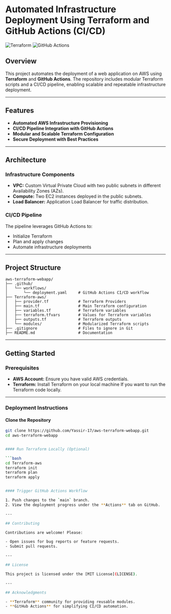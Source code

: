 # Automated Infrastructure Deployment Using Terraform and GitHub Actions (CI/CD)

![Terraform](https://img.shields.io/badge/IaC-Terraform-blue) ![GitHub Actions](https://img.shields.io/badge/CI%2FCD-GitHub%20Actions-orange)

## Overview

This project automates the deployment of a web application on AWS using **Terraform** and **GitHub Actions**. The repository includes modular Terraform scripts and a CI/CD pipeline, enabling scalable and repeatable infrastructure deployment.

---

## Features

- **Automated AWS Infrastructure Provisioning**
- **CI/CD Pipeline Integration with GitHub Actions**
- **Modular and Scalable Terraform Configuration**
- **Secure Deployment with Best Practices**

---

## Architecture

### Infrastructure Components
- **VPC:** Custom Virtual Private Cloud with two public subnets in different Availability Zones (AZs).
- **Compute:** Two EC2 instances deployed in the public subnets.
- **Load Balancer:** Application Load Balancer for traffic distribution.

### CI/CD Pipeline
The pipeline leverages GitHub Actions to:
- Initialize Terraform
- Plan and apply changes
- Automate infrastructure deployments

---

## Project Structure

```plaintext
aws-terraform-webapp/
├── .github/
│   └── workflows/
│       └── deployment.yaml     # GitHub Actions CI/CD workflow
├── Terraform-aws/
│   ├── provider.tf             # Terraform Providers
│   ├── main.tf                 # Main Terraform configuration
│   ├── variables.tf            # Terraform variables
│   ├── terraform.tfvars        # Values for Terraform variables
│   ├── outputs.tf              # Terraform outputs
│   └── modules/                # Modularized Terraform scripts
├── .gitignore                  # Files to ignore in Git
├── README.md                   # Documentation
```
---
## Getting Started

### Prerequisites

- **AWS Account:** Ensure you have valid AWS credentials.
- **Terraform:** Install Terraform on your local machine If you want to run the Terraform code locally.

---

### Deployment Instructions

#### Clone the Repository
```bash
git clone https://github.com/Yassir-17/aws-terraform-webapp.git
cd aws-terraform-webapp


#### Run Terraform Locally (Optional)

```bash
cd Terraform-aws
terraform init
terraform plan
terraform apply


#### Trigger GitHub Actions Workflow

1. Push changes to the `main` branch.
2. View the deployment progress under the **Actions** tab on GitHub.

---

## Contributing

Contributions are welcome! Please:

- Open issues for bug reports or feature requests.
- Submit pull requests.

---

## License

This project is licensed under the [MIT License](LICENSE).

---

## Acknowledgments

- **Terraform** community for providing reusable modules.
- **GitHub Actions** for simplifying CI/CD automation.

